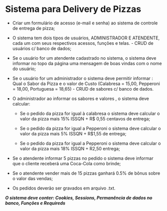 # Sistema para Delivery de Pizzas  
    

 - Criar um formulário de acesso (e-mail e senha) ao sistema de
   controle de entrega de pizza;
   
  - O sistema tem dois tipos de usuários, ADMINISTRADOR E ATENDENTE, cada um com
   seus respectivos acessos, funções e telas. - CRUD de usuários c/
   banco de dados;  
   
  - Se o usuário for um atendente cadastrado no sistema, o sistema deve informar no topo da página uma
   mensagem de boas vindas com o nome do usuário;
   
   - Se o usuário for um administrador o sistema deve permitir informar :
   Qual o Sabor da Pizza e o valor de Custo (Calabresa = 15,00, Pepperoni = 18,00, Portuguesa = 18,65) - CRUD de sabores c/ banco de
   dados.
   -  O administrador ao informar os sabores e valores , o sistema deve calcular:
   
       - Se o pedido da pizza for igual à calabresa o sistema deve calcular o
   valor da pizza mais 15% ISSQN + R$ 0,55 centavos de entrega;
   
       - Se o pedido da pizza for igual a Pepperoni o sistema deve calcular o
   valor da pizza mais 5% ISSQN + R$1,55 de entrega;
   
      - Se o pedido da pizza for igual a Pepperoni o sistema deve calcular o
   valor da pizza mais 18% ISSQN + R2,50 entrega;
   
   - Se o atendente informar 5 pizzas no pedido o sistema deve informar que o cliente
   receberá uma Coca-Cola como brinde;
   
   - Se o atendente vender mais de 15 pizzas ganhará 0.5% de bônus sobre o
   valor das vendas;
   
   - Os pedidos deverão ser gravados em arquivo .txt.
       
   ***O sistema deve conter: Cookies, Sessions, Permanência de dados no banco, Funções e Requireds***
